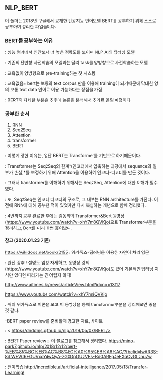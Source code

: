 ## NLP_BERT

이 폴더는 2018년 구글에서 공개한 인공지능 언어모델 BERT를 공부하기 위해 스스로 공부하며 정리한 파일들이다.

### BERT를 공부하는 이유

: 성능 평가에서 인간보다 더 높은 정확도를 보이며 NLP AI의 딥러닝 모델

: 기존의 단반향 사전학습의 모델과는 달리 task를 양방향으로 사전학습하는 모델

: 교육없이 양방향으로 pre-training하는 첫 시스템

: 교육없음= bert는 보통의 text corpus 만을 이용해 training이 되기때문에 막대한 양의 보통 text data 언어로 이용 가능하다는 장점을 가짐

: BERT의 자세한 부분은 추후에 논문을 분석해서 추가로 올릴 예정이다



### 공부한 순서

1. RNN
2. Seq2Seq
3. Attention
4. transformer 
5. BERT

: 이렇게 정한 이유는, 일단 BERT는 Transformer를 기반으로 하기때문이다.

: Transformer는 Seq2Seq의 한계*(인코더에서 압축하는 과정에서 sequence의 일부가 손실)*를 보정하기 위해 Attention을 이용하여 인코더-디코더를 만든 것이다.

: 그래서 transformer를 이해하기 위해서는 Seq2Seq, Attention에 대한 이해가 필수였다.

: 또, Seq2Seq는 인코더 디코더의 구조로, 그 내부는 RNN architecture를 가진다. 이전에 RNN에 대해 공부한 적이 있었지만 다시 복습하는 개념으로 함께 정리했다. 

: 4번까지 공부 완료한 후에는 김동화의 Transformer&Bert 동영상(<https://www.youtube.com/watch?v=xhY7m8QVKjo>)으로 Transformer부분을 정리하고, Bert를 미리 한번 훑어봤다. 



#### 참고 (2020.01.23 기준)

<https://wikidocs.net/book/2155> : 위키독스-딥러닝을 이용한 자연어 처리 입문

: 완전 강추!! 설명도 엄청 자세하고, 동영상 강의(https://www.youtube.com/watch?v=xhY7m8QVKjo)도 있어 기본적인 딥러닝 지식만 있다면 따라가는 건 어렵지 않다!

<http://www.aitimes.kr/news/articleView.html?idxno=13117>

<https://www.youtube.com/watch?v=xhY7m8QVKjo>

: 위의 위키독스로 이론을 보고 이 동영상을 통해 transformer부분을 정리해보면 좋을 것 같다.

-BERT paper review를 준비할때 참고한 자료, 사이트

  : < https://dnddnjs.github.io/nlp/2019/05/08/BERT/>

  : BERT Paper review는 이 블로그를 참고해서 정리했다.
 <https://mino-park7.github.io/nlp/2018/12/12/bert-%EB%85%BC%EB%AC%B8%EC%A0%95%EB%A6%AC/?fbclid=IwAR3S-8iLWEVG6FGUVxoYdwQyA-zG0GpOUzVEsFBd0ARFg4eFXqCyGLznu7w>

  : 전이학습 <http://incredible.ai/artificial-intelligence/2017/05/13/Transfer-Learning/>
